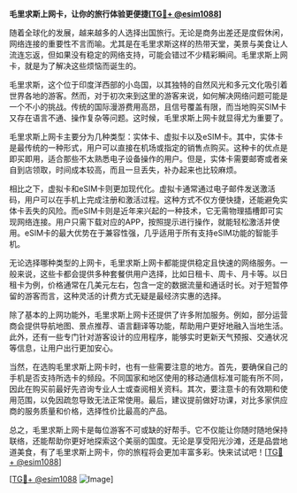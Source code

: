 **毛里求斯上网卡，让你的旅行体验更便捷[[TG💪+ @esim1088](https://t.me/s/esim1088)]**

随着全球化的发展，越来越多的人选择出国旅行。无论是商务出差还是度假休闲，网络连接的重要性不言而喻。尤其是在毛里求斯这样的热带天堂，美景与美食让人流连忘返，但如果没有稳定的网络支持，可能会错过不少精彩瞬间。毛里求斯上网卡，就是为了解决这些烦恼而诞生的。

毛里求斯，这个位于印度洋西部的小岛国，以其独特的自然风光和多元文化吸引着世界各地的游客。然而，对于初次来到这里的游客来说，如何解决网络问题可能是一个不小的挑战。传统的国际漫游费用高昂，且信号覆盖有限，而当地购买SIM卡又存在语言不通、操作复杂等问题。这时候，毛里求斯上网卡就显得尤为重要了。

毛里求斯上网卡主要分为几种类型：实体卡、虚拟卡以及eSIM卡。其中，实体卡是最传统的一种形式，用户可以直接在机场或指定的销售点购买。这种卡的优点是即买即用，适合那些不太熟悉电子设备操作的用户。但是，实体卡需要邮寄或者亲自到店领取，时间成本较高，而且一旦丢失，补办起来也比较麻烦。

相比之下，虚拟卡和eSIM卡则更加现代化。虚拟卡通常通过电子邮件发送激活码，用户可以在手机上完成注册和激活过程。这种方式不仅方便快捷，还能避免实体卡丢失的风险。而eSIM卡则是近年来兴起的一种技术，它无需物理插槽即可实现网络连接。用户只需下载对应的APP，按照提示进行操作，就能轻松激活并使用。eSIM卡的最大优势在于兼容性强，几乎适用于所有支持eSIM功能的智能手机。

无论选择哪种类型的上网卡，毛里求斯上网卡都能提供稳定且快速的网络服务。一般来说，这些卡都会提供多种套餐供用户选择，比如日租卡、周卡、月卡等。以日租卡为例，价格通常在几美元左右，包含一定的数据流量和通话时长。对于短暂停留的游客而言，这种灵活的计费方式无疑是最经济实惠的选择。

除了基本的上网功能外，毛里求斯上网卡还提供了许多附加服务。例如，部分运营商会提供导航地图、景点推荐、语言翻译等功能，帮助用户更好地融入当地生活。此外，还有一些专门针对游客设计的应用程序，能够实时更新天气预报、交通状况等信息，让用户出行更加安心。

当然，在选购毛里求斯上网卡时，也有一些需要注意的地方。首先，要确保自己的手机是否支持所选卡的频段。不同国家和地区使用的移动通信标准可能有所不同，因此在购买前最好先咨询专业人士或查阅相关资料。其次，要注意卡的有效期和使用范围，以免因疏忽导致无法正常使用。最后，建议提前做好功课，对比多家供应商的服务质量和价格，选择性价比最高的产品。

总之，毛里求斯上网卡是每位游客不可或缺的好帮手。它不仅能让你随时随地保持联络，还能帮助你更好地探索这个美丽的国度。无论是享受阳光沙滩，还是品尝地道美食，有了毛里求斯上网卡，你的旅程将会更加丰富多彩。快来试试吧！[[TG💪+ @esim1088](https://t.me/s/esim1088)]

[[TG💪+ @esim1088](https://t.me/s/esim1088) ![Image](https://i.postimg.cc/4NQfJmqS/Snipaste-2025-05-13-00-14-12.png)]